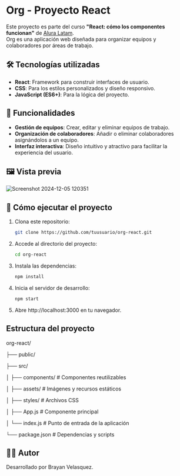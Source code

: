 # Org - Proyecto React  
Este proyecto es parte del curso **"React: cómo los componentes funcionan"** de [Alura Latam](https://www.aluracursos.com/).  
Org es una aplicación web diseñada para organizar equipos y colaboradores por áreas de trabajo.  

## 🛠️ Tecnologías utilizadas  
- **React**: Framework para construir interfaces de usuario.  
- **CSS**: Para los estilos personalizados y diseño responsivo.  
- **JavaScript (ES6+)**: Para la lógica del proyecto.  

## 🎯 Funcionalidades  
- **Gestión de equipos**: Crear, editar y eliminar equipos de trabajo.  
- **Organización de colaboradores**: Añadir o eliminar colaboradores asignándolos a un equipo.  
- **Interfaz interactiva**: Diseño intuitivo y atractivo para facilitar la experiencia del usuario.  

## 🖼️ Vista previa  

 ![Screenshot 2024-12-05 120351](https://github.com/user-attachments/assets/ff66ecfa-dbfe-4b43-bf54-c77788d0b1aa)

## 🚀 Cómo ejecutar el proyecto  
1. Clona este repositorio:  
   ```bash
   git clone https://github.com/tuusuario/org-react.git
2. Accede al directorio del proyecto:  
   ```bash
   cd org-react
3. Instala las dependencias: 
   ```bash
   npm install

4. Inicia el servidor de desarrollo:  
   ```bash
   npm start

5. Abre http://localhost:3000 en tu navegador.
   
## Estructura del proyecto

org-react/

├── public/

├── src/

│   ├── components/       # Componentes reutilizables

│   ├── assets/           # Imágenes y recursos estáticos

│   ├── styles/           # Archivos CSS

│   ├── App.js            # Componente principal

│   └── index.js          # Punto de entrada de la aplicación

└── package.json          # Dependencias y scripts

## 🧑‍💻 Autor
Desarrollado por Brayan Velasquez.

